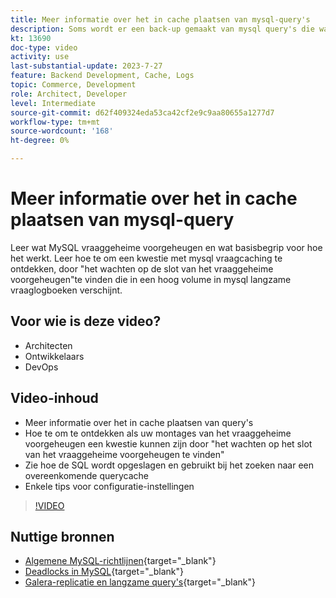 ```yaml
---
title: Meer informatie over het in cache plaatsen van mysql-query's
description: Soms wordt er een back-up gemaakt van mysql query's die wachten op een slot. In deze zelfstudie wordt uitgelegd wat het in cache plaatsen van query's is en worden enkele aanbevelingen gedaan voor instellingen als u problemen hebt.
kt: 13690
doc-type: video
activity: use
last-substantial-update: 2023-7-27
feature: Backend Development, Cache, Logs
topic: Commerce, Development
role: Architect, Developer
level: Intermediate
source-git-commit: d62f409324eda53ca42cf2e9c9aa80655a1277d7
workflow-type: tm+mt
source-wordcount: '168'
ht-degree: 0%

---
```


# Meer informatie over het in cache plaatsen van mysql-query

Leer wat MySQL vraaggeheime voorgeheugen en wat basisbegrip voor hoe het werkt. Leer hoe te om een kwestie met mysql vraagcaching te ontdekken, door &quot;het wachten op de slot van het vraaggeheime voorgeheugen&quot;te vinden die in een hoog volume in mysql langzame vraaglogboeken verschijnt.

## Voor wie is deze video?

- Architecten
- Ontwikkelaars
- DevOps

## Video-inhoud

- Meer informatie over het in cache plaatsen van query&#39;s
- Hoe te om te ontdekken als uw montages van het vraaggeheime voorgeheugen een kwestie kunnen zijn door &quot;het wachten op het slot van het vraaggeheime voorgeheugen te vinden&quot;
- Zie hoe de SQL wordt opgeslagen en gebruikt bij het zoeken naar een overeenkomende querycache
- Enkele tips voor configuratie-instellingen

>[!VIDEO](https://video.tv.adobe.com/v/3422015?learn=on)

## Nuttige bronnen

- [Algemene MySQL-richtlijnen](https://experienceleague.adobe.com/docs/commerce-operations/installation-guide/prerequisites/database-server/mysql.html?lang=en){target="_blank"}
- [Deadlocks in MySQL](https://experienceleague.adobe.com/docs/commerce-knowledge-base/kb/troubleshooting/database/deadlocks-in-mysql.html){target="_blank"}
- [Galera-replicatie en langzame query&#39;s](https://experienceleague.adobe.com/docs/commerce-learn/tutorials/backend-development/galera-db-slow-replication.html){target="_blank"}
